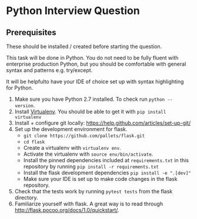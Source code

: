 # Python Interview Question

## Prerequisites

These should be installed / created before starting the question.

This task will be done in Python. You do not need to be fully fluent with enterprise production Python, but you should be comfortable with general syntax and patterns e.g. try/except.

It will be helpfulto have your IDE of choice set up with syntax highlighting for Python.

1. Make sure you have Python 2.7 installed. To check run `python --version`.
2. Install [Virtualenv](https://virtualenv.readthedocs.io/en/latest/index.html). You should be able to get it with `pip install virtualenv`
3. Install + configure git locally: https://help.github.com/articles/set-up-git/
4. Set up the development environment for flask.
    - `git clone https://github.com/pallets/flask.git`
    - `cd flask`
    - Create a virtualenv with `virtualenv env`.
    - Activate the virtualenv with `source env/bin/activate`.
    - Install the pinned dependencies included at `requirements.txt` in this repository by running `pip install -r requirements.txt`
    - Install the flask development dependencies `pip install -e ".[dev]"`
    - Make sure your IDE is set up to make code changes in the flask repository.
5. Check that the tests work by running `pytest tests` from the flask directory.
6. Familiarize yourself with flask. A great way is to read through http://flask.pocoo.org/docs/1.0/quickstart/.
